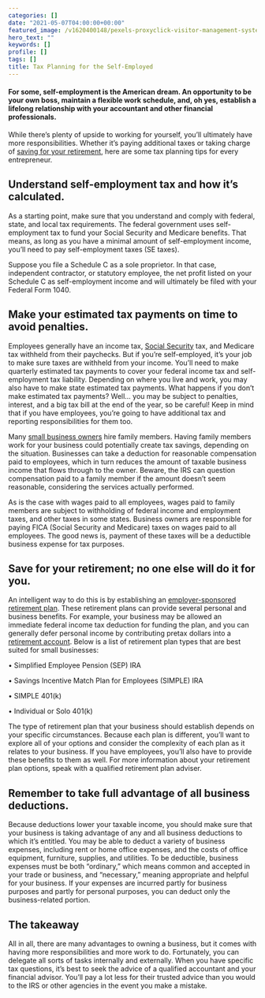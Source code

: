 ```yaml
---
categories: []
date: "2021-05-07T04:00:00+00:00"
featured_image: /v1620400148/pexels-proxyclick-visitor-management-system-2451568_bwptyu.jpg
hero_text: ""
keywords: []
profile: []
tags: []
title: Tax Planning for the Self-Employed
---
```

#### For some, self-employment is the American dream. An opportunity to be your own boss, maintain a flexible work schedule, and, oh yes, establish a lifelong relationship with your accountant and other financial professionals.

While there’s plenty of upside to working for yourself, you’ll ultimately have more responsibilities. Whether it’s paying additional taxes or taking charge of [saving for your retirement](https://navalign.com/updates/cracking-the-nest-egg-before-it-hatches/), here are some tax planning tips for every entrepreneur.

## **Understand self-employment tax and how it’s calculated.**

As a starting point, make sure that you understand and comply with federal, state, and local tax requirements. The federal government uses self-employment tax to fund your Social Security and Medicare benefits. That means, as long as you have a minimal amount of self-employment income, you’ll need to pay self-employment taxes (SE taxes).

Suppose you file a Schedule C as a sole proprietor. In that case, independent contractor, or statutory employee, the net profit listed on your Schedule C as self-employment income and will ultimately be filed with your Federal Form 1040.

## **Make your estimated tax payments on time to avoid penalties.**

Employees generally have an income tax, [Social Security](https://navalign.com/updates/before-you-claim-social-security-read-this/) tax, and Medicare tax withheld from their paychecks. But if you’re self-employed, it’s your job to make sure taxes are withheld from your income. You’ll need to make quarterly estimated tax payments to cover your federal income tax and self-employment tax liability. Depending on where you live and work, you may also have to make state estimated tax payments. What happens if you don’t make estimated tax payments? Well… you may be subject to penalties, interest, and a big tax bill at the end of the year, so be careful! Keep in mind that if you have employees, you’re going to have additional tax and reporting responsibilities for them too.

Many [small business owners](https://navalign.com/updates/how-to-avoid-the-feud-when-transferring-the-family-business/) hire family members. Having family members work for your business could potentially create tax savings, depending on the situation. Businesses can take a deduction for reasonable compensation paid to employees, which in turn reduces the amount of taxable business income that flows through to the owner. Beware, the IRS can question compensation paid to a family member if the amount doesn’t seem reasonable, considering the services actually performed.

As is the case with wages paid to all employees, wages paid to family members are subject to withholding of federal income and employment taxes, and other taxes in some states. Business owners are responsible for paying FICA (Social Security and Medicare) taxes on wages paid to all employees. The good news is, payment of these taxes will be a deductible business expense for tax purposes.

## **Save for your retirement; no one else will do it for you.**

An intelligent way to do this is by establishing an [employer-sponsored retirement plan](https://navalign.com/updates/taking-advantage-of-employer-sponsored-retirement-plans/). These retirement plans can provide several personal and business benefits. For example, your business may be allowed an immediate federal income tax deduction for funding the plan, and you can generally defer personal income by contributing pretax dollars into a [retirement account](https://navalign.com/updates/pay-it-now-or-pay-it-later-roth-401-k-basics/). Below is a list of retirement plan types that are best suited for small businesses:

• Simplified Employee Pension (SEP) IRA

• Savings Incentive Match Plan for Employees (SIMPLE) IRA

• SIMPLE 401(k)

• Individual or Solo 401(k)

The type of retirement plan that your business should establish depends on your specific circumstances. Because each plan is different, you’ll want to explore all of your options and consider the complexity of each plan as it relates to your business. If you have employees, you’ll also have to provide these benefits to them as well. For more information about your retirement plan options, speak with a qualified retirement plan adviser.

## **Remember to take full advantage of all business deductions.**

Because deductions lower your taxable income, you should make sure that your business is taking advantage of any and all business deductions to which it’s entitled. You may be able to deduct a variety of business expenses, including rent or home office expenses, and the costs of office equipment, furniture, supplies, and utilities. To be deductible, business expenses must be both “ordinary,” which means common and accepted in your trade or business, and “necessary,” meaning appropriate and helpful for your business. If your expenses are incurred partly for business purposes and partly for personal purposes, you can deduct only the business-related portion.

## **The takeaway**

All in all, there are many advantages to owning a business, but it comes with having more responsibilities and more work to do. Fortunately, you can delegate all sorts of tasks internally and externally. When you have specific tax questions, it’s best to seek the advice of a qualified accountant and your financial advisor. You’ll pay a lot less for their trusted advice than you would to the IRS or other agencies in the event you make a mistake.